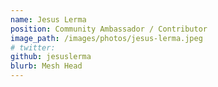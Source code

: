 ```yaml
---
name: Jesus Lerma
position: Community Ambassador / Contributor
image_path: /images/photos/jesus-lerma.jpeg
# twitter: 
github: jesuslerma
blurb: Mesh Head
---
```

